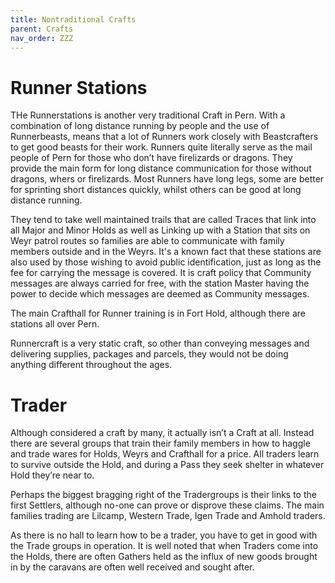 ```yaml
---
title: Nontraditional Crafts
parent: Crafts
nav_order: ZZZ
---
```


# Runner Stations

THe Runnerstations is another very traditional Craft in Pern. With a combination of long distance running by people and the use of Runnerbeasts, means that a lot of Runners work closely with Beastcrafters to get good beasts for their work. Runners quite literally serve as the mail people of Pern for those who don’t have firelizards or dragons. They provide the main form for long distance communication for those without dragons, whers or firelizards. Most Runners have long legs, some are better for sprinting short distances quickly, whilst others can be good at long distance running. 

They tend to take well maintained trails that are called Traces that link into all Major and Minor Holds as well as Linking up with a Station that sits on Weyr patrol routes so families are able to communicate with family members outside and in the Weyrs. It's a known fact that these stations are also used by those wishing to avoid public identification, just as long as the fee for carrying the message is covered. It is craft policy that Community messages are always carried for free, with the station Master having the power to decide which messages are deemed as Community messages. 

The main Crafthall for Runner training is in Fort Hold, although there are stations all over Pern.

Runnercraft is a very static craft, so other than conveying messages and delivering supplies, packages and parcels, they would not be doing anything different throughout the ages.

# Trader

Although considered a craft by many, it actually isn’t a Craft at all. Instead there are several groups that train their family members in how to haggle and trade wares for Holds, Weyrs and Crafthall for a price. All traders learn to survive outside the Hold, and during a Pass they seek shelter in whatever Hold they’re near to. 

Perhaps the biggest bragging right of the Tradergroups is their links to the first Settlers, although no-one can prove or disprove these claims. The main families trading are Lilcamp, Western Trade, Igen Trade and Amhold traders. 

As there is no hall to learn how to be a trader, you have to get in good with the Trade groups in operation. It is well noted that when Traders come into the Holds, there are often Gathers held as the influx of new goods brought in by the caravans are often well received and sought after.   
